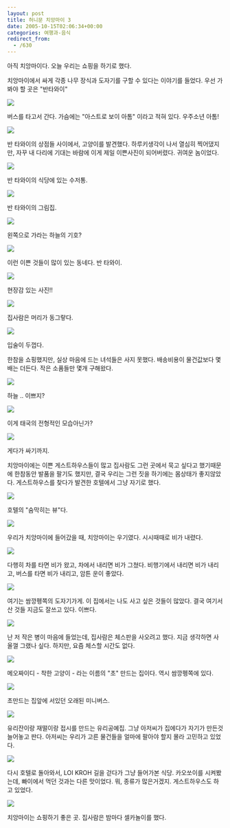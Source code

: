 ```yaml
---
layout: post
title: 허니문 치앙마이 3
date: 2005-10-15T02:06:34+00:00
categories: 여행과-음식
redirect_from:
  - /630
---
```


아직 치앙마이다. 오늘 우리는 쇼핑을 하기로 했다.

치앙마이에서 싸게 각종 나무 장식과 도자기를 구할 수 있다는 이야기를 들었다. 우선 가봐야 할 곳은 "반타와이"

![ ](/assets/media/uploads_2005_10_20050901_110819.jpg)

버스를 타고서 간다. 가슴에는 "아스트로 보이 아톰" 이라고 적혀 있다. 우주소년 아톰!

![ ](/assets/media/uploads_2005_10_20050901_124143.jpg)

반 타와이의 상점들 사이에서, 고양이를 발견했다. 하루키생각이 나서 열심히 찍어댔지만, 자꾸 내 다리에 기대는 바람에 이게 제일 이쁜사진이 되어버렸다. 귀여운 놈이었다.

![ ](/assets/media/uploads_2005_10_20050901_131847.jpg)

반 타와이의 식당에 있는 수저통.

![ ](/assets/media/uploads_2005_10_20050901_152300.jpg)

반 타와이의 그림집.

 

![ ](/assets/media/uploads_2005_10_20050901_152329.jpg)

왼쪽으로 가라는 하늘의 기호?

![ ](/assets/media/uploads_2005_10_20050901_153022.jpg)

이런 이쁜 것들이 많이 있는 동네다. 반 타와이.

![ ](/assets/media/uploads_2005_10_20050901_153218.jpg)

현장감 있는 사진!!

![ ](/assets/media/uploads_2005_10_20050901_153601.jpg)

집사람은 머리가 동그랗다.

![ ](/assets/media/uploads_2005_10_20050901_154548.jpg)

입술이 두껍다.

한참을 쇼핑했지만, 실상 마음에 드는 녀석들은 사지 못했다. 배송비용이 물건값보다 몇배는 더든다. 작은 소품들만 몇개 구해왔다.

![ ](/assets/media/uploads_2005_10_20050901_170041.jpg)

하늘 .. 이쁘지?

![ ](/assets/media/uploads_2005_10_20050902_125210.jpg)

이게 태국의 전형적인 모습아닌가?

![ ](/assets/media/uploads_2005_10_20050902_125223.jpg)

게다가 싸기까지.

치앙마이에는 이쁜 게스트하우스들이 많고 집사람도 그런 곳에서 묵고 싶다고 했기때문에 한참동안 발품을 팔기도 했지만, 결국 우리는 그런 짓을 하기에는 몸상태가 좋지않았다. 게스트하우스를 찾다가 발견한 호텔에서 그냥 자기로 했다.

![ ](/assets/media/uploads_2005_10_20050902_174321.jpg)

호텔의 "숨막히는 뷰"다.

![ ](/assets/media/uploads_2005_10_20050902_190102.jpg)

우리가 치앙마이에 들어갔을 때, 치앙마이는 우기였다. 시시때때로 비가 내렸다.

![ ](/assets/media/uploads_2005_10_20050903_112202.jpg)

다행히 차를 타면 비가 왔고, 차에서 내리면 비가 그쳤다. 비행기에서 내리면 비가 내리고, 버스를 타면 비가 내리고, 암튼 운이 좋았다.

![ ](/assets/media/uploads_2005_10_20050903_130704.jpg)

여기는 쌈깡펭쪽의 도자기가게. 이 집에서는 나도 사고 싶은 것들이 많았다. 결국 여기서 산 것들 지금도 잘쓰고 있다. 이쁘다.

![ ](/assets/media/uploads_2005_10_20050903_131952.jpg)

난 저 작은 병이 마음에 들었는데, 집사람은 체스판을 사오려고 했다. 지금 생각하면 사올껄 그랬나 싶다. 하지만, 요즘 체스할 시간도 없다.

![ ](/assets/media/uploads_2005_10_20050903_135233.jpg)

메오짜이디 - 착한 고양이 - 라는 이름의 "초" 만드는 집이다. 역시 쌈깡펭쪽에 있다.

![ ](/assets/media/uploads_2005_10_20050903_135322.jpg)

초만드는 집앞에 서있던 오래된 미니버스.

![ ](/assets/media/uploads_2005_10_20050903_145740.jpg)

유리잔이랑 재떨이랑 접시를 만드는 유리공예집. 그냥 아저씨가 집에다가 자기가 만든것 늘어놓고 판다. 아저씨는 우리가 고른 물건들을 얼마에 팔아야 할지 몰라 고민하고 있었다.

![ ](/assets/media/uploads_2005_10_20050903_155502.jpg)

다시 호텔로 돌아와서, LOI KROH 길을 걷다가 그냥 들어가본 식당. 카오쏘이를 시켜봤는데, 빠이에서 먹던 것과는 다른 맛이었다. 뭐, 종류가 많은거겠지. 게스트하우스도 하고 있었다.

![ ](/assets/media/uploads_2005_10_20050903_204300.jpg)

치앙마이는 쇼핑하기 좋은 곳. 집사람은 밤마다 셀카놀이를 했다.
<div id=comments>
</div>
